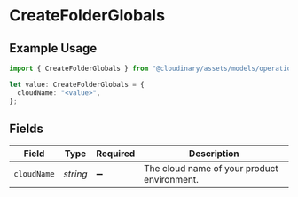 # CreateFolderGlobals

## Example Usage

```typescript
import { CreateFolderGlobals } from "@cloudinary/assets/models/operations";

let value: CreateFolderGlobals = {
  cloudName: "<value>",
};
```

## Fields

| Field                                       | Type                                        | Required                                    | Description                                 |
| ------------------------------------------- | ------------------------------------------- | ------------------------------------------- | ------------------------------------------- |
| `cloudName`                                 | *string*                                    | :heavy_minus_sign:                          | The cloud name of your product environment. |